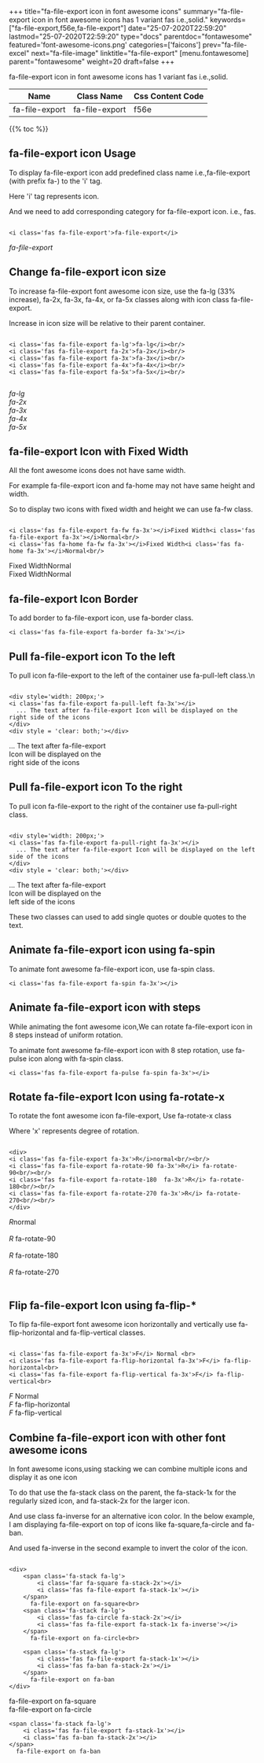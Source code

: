 +++
title="fa-file-export icon in font awesome icons"
summary="fa-file-export icon in font awesome icons has 1 variant fas i.e.,solid."
keywords=["fa-file-export,f56e,fa-file-export"]
date="25-07-2020T22:59:20"
lastmod="25-07-2020T22:59:20"
type="docs"
parentdoc="fontawesome"
featured='font-awesome-icons.png'
categories=['faicons']
prev="fa-file-excel"
next="fa-file-image"
linktitle="fa-file-export"
[menu.fontawesome]
parent="fontawesome"
weight=20
draft=false
+++


fa-file-export icon in font awesome icons has 1 variant fas i.e.,solid.

<div class='table-responsive'><table class='table'><thead><tr><th>Name</th><th>Class Name</th><th>Css Content Code</th></tr></thead><tbody><tr><td>fa-file-export</td><td>fa-file-export</td><td>f56e</td></tr></tbody></table></div>


{{% toc %}}


## fa-file-export icon Usage

To display fa-file-export icon add predefined class name i.e.,fa-file-export (with prefix fa-) to the 'i' tag.

Here 'i' tag represents icon.

And we need to add corresponding category for fa-file-export icon. i.e., fas.


```

<i class='fas fa-file-export'>fa-file-export</i>
```

<i class='fas fa-file-export'>fa-file-export</i>




## Change fa-file-export icon size
To increase fa-file-export font awesome icon size, use the fa-lg (33% increase), fa-2x, fa-3x, fa-4x, or fa-5x classes along with icon class fa-file-export.

Increase in icon size will be relative to their parent container. 

```

<i class='fas fa-file-export fa-lg'>fa-lg</i><br/>
<i class='fas fa-file-export fa-2x'>fa-2x</i><br/>
<i class='fas fa-file-export fa-3x'>fa-3x</i><br/>
<i class='fas fa-file-export fa-4x'>fa-4x</i><br/>
<i class='fas fa-file-export fa-5x'>fa-5x</i><br/>
            
```

<i class='fas fa-file-export fa-lg'>fa-lg</i><br/>
<i class='fas fa-file-export fa-2x'>fa-2x</i><br/>
<i class='fas fa-file-export fa-3x'>fa-3x</i><br/>
<i class='fas fa-file-export fa-4x'>fa-4x</i><br/>
<i class='fas fa-file-export fa-5x'>fa-5x</i><br/>
            



## fa-file-export Icon with Fixed Width 

All the font awesome icons does not have same width.

For example fa-file-export icon and fa-home may not have same height and width.

So to display two icons with fixed width and height we can use fa-fw class.


```

<i class='fas fa-file-export fa-fw fa-3x'></i>Fixed Width<i class='fas fa-file-export fa-3x'></i>Normal<br/>
<i class='fas fa-home fa-fw fa-3x'></i>Fixed Width<i class='fas fa-home fa-3x'></i>Normal<br/>
```

<i class='fas fa-file-export fa-fw fa-3x'></i>Fixed Width<i class='fas fa-file-export fa-3x'></i>Normal<br/>
<i class='fas fa-home fa-fw fa-3x'></i>Fixed Width<i class='fas fa-home fa-3x'></i>Normal<br/>



## fa-file-export Icon Border 

To add border to fa-file-export icon, use fa-border class.


```
<i class='fas fa-file-export fa-border fa-3x'></i>

```
<i class='fas fa-file-export fa-border fa-3x'></i>





## Pull fa-file-export icon To the left

To pull icon fa-file-export to the left of the container use fa-pull-left class.\n

```

<div style='width: 200px;'>
<i class='fas fa-file-export fa-pull-left fa-3x'></i>
  ... The text after fa-file-export Icon will be displayed on the right side of the icons
</div>
<div style = 'clear: both;'></div>
```

<div style='width: 200px;'>
<i class='fas fa-file-export fa-pull-left fa-3x'></i>
  ... The text after fa-file-export Icon will be displayed on the right side of the icons
</div>
<div style = 'clear: both;'></div>




## Pull fa-file-export icon To the right
To pull icon fa-file-export to the right of the container use fa-pull-right class.

```

<div style='width: 200px;'>
<i class='fas fa-file-export fa-pull-right fa-3x'></i>
  ... The text after fa-file-export Icon will be displayed on the left side of the icons
</div>
<div style = 'clear: both;'></div>
```

<div style='width: 200px;'>
<i class='fas fa-file-export fa-pull-right fa-3x'></i>
  ... The text after fa-file-export Icon will be displayed on the left side of the icons
</div>
<div style = 'clear: both;'></div>

These two classes can used to add single quotes or double quotes to the text.


## Animate fa-file-export icon using fa-spin
To animate font awesome fa-file-export icon, use fa-spin class.

```
<i class='fas fa-file-export fa-spin fa-3x'></i>
```
<i class='fas fa-file-export fa-spin fa-3x'></i>




## Animate fa-file-export icon with steps
While animating the font awesome icon,We can rotate fa-file-export icon in 8 steps instead of uniform rotation.

To animate font awesome fa-file-export icon with 8 step rotation, use fa-pulse icon along with fa-spin class.


```
<i class='fas fa-file-export fa-pulse fa-spin fa-3x'></i>

```
<i class='fas fa-file-export fa-pulse fa-spin fa-3x'></i>





## Rotate fa-file-export Icon using fa-rotate-x
To rotate the font awesome icon fa-file-export, Use fa-rotate-x class

Where 'x' represents degree of rotation.


```

<div>
<i class='fas fa-file-export fa-3x'>R</i>normal<br/><br/>
<i class='fas fa-file-export fa-rotate-90 fa-3x'>R</i> fa-rotate-90<br/><br/> 
<i class='fas fa-file-export fa-rotate-180  fa-3x'>R</i> fa-rotate-180<br/><br/> 
<i class='fas fa-file-export fa-rotate-270 fa-3x'>R</i> fa-rotate-270<br/><br/>
</div>
```

<div>
<i class='fas fa-file-export fa-3x'>R</i>normal<br/><br/>
<i class='fas fa-file-export fa-rotate-90 fa-3x'>R</i> fa-rotate-90<br/><br/> 
<i class='fas fa-file-export fa-rotate-180  fa-3x'>R</i> fa-rotate-180<br/><br/> 
<i class='fas fa-file-export fa-rotate-270 fa-3x'>R</i> fa-rotate-270<br/><br/>
</div>




## Flip fa-file-export Icon using fa-flip-*
To flip fa-file-export font awesome icon horizontally and vertically use fa-flip-horizontal and fa-flip-vertical classes. 

```

<i class='fas fa-file-export fa-3x'>F</i> Normal <br>
<i class='fas fa-file-export fa-flip-horizontal fa-3x'>F</i> fa-flip-horizontal<br>
<i class='fas fa-file-export fa-flip-vertical fa-3x'>F</i> fa-flip-vertical<br>
```

<i class='fas fa-file-export fa-3x'>F</i> Normal <br>
<i class='fas fa-file-export fa-flip-horizontal fa-3x'>F</i> fa-flip-horizontal<br>
<i class='fas fa-file-export fa-flip-vertical fa-3x'>F</i> fa-flip-vertical<br>




## Combine fa-file-export icon with other font awesome icons
In font awesome icons,using stacking we can combine multiple icons and display it as one icon 

To do that use the fa-stack class on the parent, the fa-stack-1x for the regularly sized icon, and fa-stack-2x for the larger icon.

And use class fa-inverse for an alternative icon color. 
In the below example, I am displaying fa-file-export on top of icons like fa-square,fa-circle and fa-ban.

And used fa-inverse in the second example to invert the color of the icon.

```

<div>
    <span class='fa-stack fa-lg'>
        <i class='far fa-square fa-stack-2x'></i>
        <i class='fas fa-file-export fa-stack-1x'></i>
    </span>
      fa-file-export on fa-square<br>
    <span class='fa-stack fa-lg'>
        <i class='fas fa-circle fa-stack-2x'></i>
        <i class='fas fa-file-export fa-stack-1x fa-inverse'></i>
    </span>
      fa-file-export on fa-circle<br>

    <span class='fa-stack fa-lg'>
        <i class='fas fa-file-export fa-stack-1x'></i>
        <i class='fas fa-ban fa-stack-2x'></i>
    </span>
      fa-file-export on fa-ban
</div>
```

<div>
    <span class='fa-stack fa-lg'>
        <i class='far fa-square fa-stack-2x'></i>
        <i class='fas fa-file-export fa-stack-1x'></i>
    </span>
      fa-file-export on fa-square<br>
    <span class='fa-stack fa-lg'>
        <i class='fas fa-circle fa-stack-2x'></i>
        <i class='fas fa-file-export fa-stack-1x fa-inverse'></i>
    </span>
      fa-file-export on fa-circle<br>

    <span class='fa-stack fa-lg'>
        <i class='fas fa-file-export fa-stack-1x'></i>
        <i class='fas fa-ban fa-stack-2x'></i>
    </span>
      fa-file-export on fa-ban
</div>







